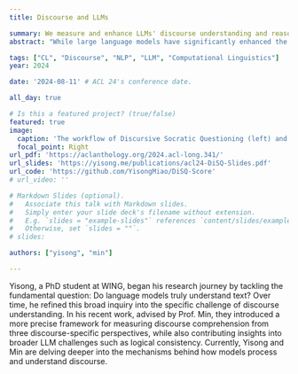 ```yaml
---
title: Discourse and LLMs

summary: We measure and enhance LLMs' discourse understanding and reasoning faithfulness.
abstract: "While large language models have significantly enhanced the effectiveness of discourse relation classifications, it remains unclear whether their comprehension is faithful and reliable. We provide DiSQ, a new method for evaluating the faithfulness of understanding discourse based on question answering. We first employ in-context learning to annotate the reasoning for discourse comprehension, based on the connections among key events within the discourse. Following this, DiSQ interrogates the model with a sequence of questions to assess its grasp of core event relations, its resilience to counterfactual queries, as well as its consistency to its previous responses. We then evaluate language models with different architectural designs using DiSQ, finding: (1) DiSQ presents a significant challenge for all models, with the top-performing GPT model attaining only 41% of the ideal performance in PDTB; (2) DiSQ is robust to domain shifts and paraphrase variations; (3) Open-source models generally lag behind their closed-source GPT counterparts, with notable exceptions being those enhanced with chat and code/math features; (4) Our analysis validates the effectiveness of explicitly signalled discourse connectives, the role of contextual information, and the benefits of using historical QA data."

tags: ["CL", "Discourse", "NLP", "LLM", "Computational Linguistics"]
year: 2024

date: '2024-08-11' # ACL 24's conference date. 

all_day: true

# Is this a featured project? (true/false)
featured: true
image:
  caption: 'The workflow of Discursive Socratic Questioning (left) and the evaluation results (right).'
  focal_point: Right
url_pdf: 'https://aclanthology.org/2024.acl-long.341/'
url_slides: 'https://yisong.me/publications/acl24-DiSQ-Slides.pdf'
url_code: 'https://github.com/YisongMiao/DiSQ-Score'
# url_video: ''

# Markdown Slides (optional).
#   Associate this talk with Markdown slides.
#   Simply enter your slide deck's filename without extension.
#   E.g. `slides = "example-slides"` references `content/slides/example-slides.md`.
#   Otherwise, set `slides = ""`.
# slides:

authors: ["yisong", "min"]

---
```

Yisong, a PhD student at WING, began his research journey by tackling the fundamental question: Do language models truly understand text? Over time, he refined this broad inquiry into the specific challenge of discourse understanding. In his recent work, advised by Prof. Min, they introduced a more precise framework for measuring discourse comprehension from three discourse-specific perspectives, while also contributing insights into broader LLM challenges such as logical consistency. Currently, Yisong and Min are delving deeper into the mechanisms behind how models process and understand discourse.
